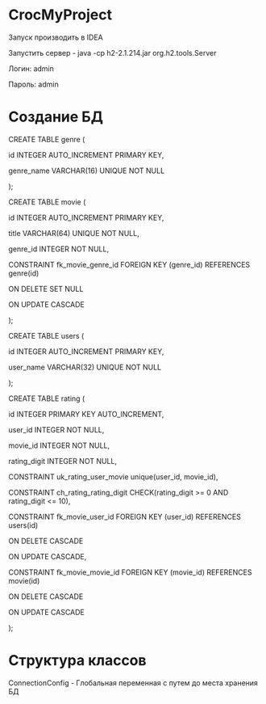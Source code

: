 # CrocMyProject

Запуск производить в IDEA

Запустить сервер - java -cp h2-2.1.214.jar org.h2.tools.Server

Логин: admin

Пароль: admin

# Создание БД
CREATE TABLE genre (

id INTEGER  AUTO_INCREMENT PRIMARY KEY,

genre_name VARCHAR(16) UNIQUE NOT NULL

);


CREATE TABLE movie (

id INTEGER AUTO_INCREMENT PRIMARY KEY,

title VARCHAR(64) UNIQUE NOT NULL,

genre_id INTEGER NOT NULL,

CONSTRAINT fk_movie_genre_id FOREIGN KEY (genre_id) REFERENCES genre(id) 

ON DELETE SET NULL 

ON UPDATE CASCADE

);


CREATE TABLE users (

id INTEGER AUTO_INCREMENT PRIMARY KEY,

user_name VARCHAR(32) UNIQUE NOT NULL

);


CREATE TABLE rating (

id INTEGER PRIMARY KEY AUTO_INCREMENT,

user_id INTEGER NOT NULL,

movie_id INTEGER NOT NULL,

rating_digit INTEGER NOT NULL,

CONSTRAINT uk_rating_user_movie unique(user_id, movie_id),

CONSTRAINT ch_rating_rating_digit CHECK(rating_digit >= 0 AND rating_digit <= 10),

CONSTRAINT fk_movie_user_id FOREIGN KEY (user_id) REFERENCES users(id) 

ON DELETE CASCADE 

ON UPDATE CASCADE,

CONSTRAINT fk_movie_movie_id FOREIGN KEY (movie_id) REFERENCES movie(id) 

ON DELETE CASCADE 

ON UPDATE CASCADE

);


# Структура классов

ConnectionConfig - Глобальная переменная с путем до места хранения БД